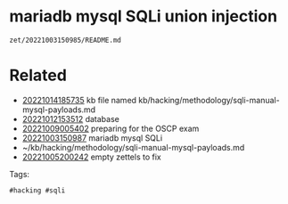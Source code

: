 # mariadb mysql SQLi union injection

` zet/20221003150985/README.md `

# Related

- [20221014185735](/zet/20221014185735/README.md) kb file named kb/hacking/methodology/sqli-manual-mysql-payloads.md
- [20221012153512](/zet/20221012153512/README.md) database
- [20221009005402](/zet/20221009005402/README.md) preparing for the OSCP exam
- [20221003150987](/zet/20221003150987/README.md) mariadb mysql SQLi
- ~/kb/hacking/methodology/sqli-manual-mysql-payloads.md
- [20221005200242](/zet/20221005200242/README.md) empty zettels to fix

Tags:

    #hacking #sqli 
